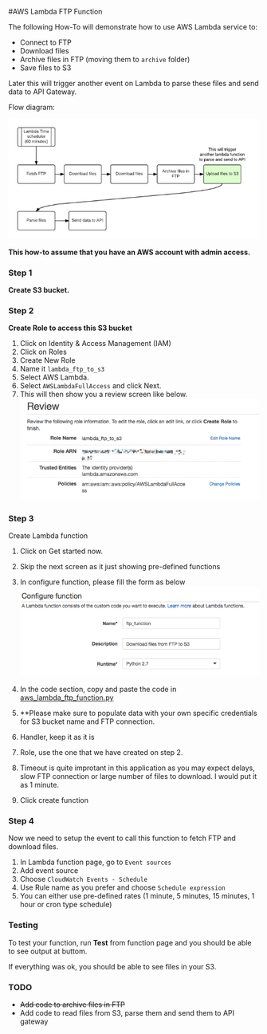 #AWS Lambda FTP Function

The following How-To will demonstrate how to use AWS Lambda service to:

- Connect to FTP
- Download files
- Archive files in FTP (moving them to `archive` folder)
- Save files to S3

Later this will trigger another event on Lambda to parse these files and send data to API Gateway.

Flow diagram:

![](images/lambda.png)

**This how-to assume that you have an AWS account with admin access.**


### Step 1
**Create S3 bucket.**

### Step 2
**Create Role to access this S3 bucket**

1. Click on Identity & Access Management (IAM)
2. Click on Roles
3. Create New Role
4. Name it `lambda_ftp_to_s3`
5. Select AWS Lambda.
6. Select `AWSLambdaFullAccess` and click Next.
7. This will then show you a review screen like below.
![](images/lambda_arn.png)

### Step 3
Create Lambda function

1. Click on Get started now.
2. Skip the next screen as it just showing pre-defined functions
3. In configure function, please fill the form as below
![](images/configure_function.png)

4. In the code section, copy and paste the code in [aws_lambda_ftp_function.py](./aws_lambda_ftp_function.py)
5. **Please make sure to populate data with your own specific credentials for S3 bucket name and FTP connection.
6. Handler, keep it as it is
7. Role, use the one that we have created on step 2.
8. Timeout is quite improtant in this application as you may expect delays, slow FTP connection or large number of files to download. I would put it as 1 minute.
9. Click create function


### Step 4
Now we need to setup the event to call this function to fetch FTP and download files.

1. In Lambda function page, go to `Event sources`
2. Add event source
3. Choose `CloudWatch Events - Schedule`
4. Use Rule name as you prefer and choose `Schedule expression`
5. You can either use pre-defined rates (1 minute, 5 minutes, 15 minutes, 1 hour or cron type schedule)


### Testing
To test your function, run **Test** from function page and you should be able to see output at buttom.

If everything was ok, you should be able to see files in your S3.

### TODO
- ~~Add code to archive files in FTP~~
- Add code to read files from S3, parse them and send them to API gateway
